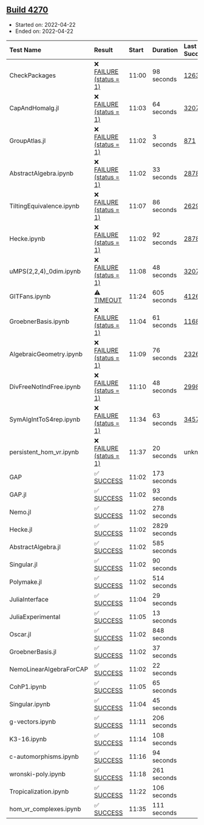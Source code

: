 ## [Build 4270](https://oscarci.mathematik.uni-kl.de/job/oscar-stable/4270/)

* Started on: 2022-04-22
* Ended on: 2022-04-22

| Test Name    | Result | Start | Duration | Last Success | First Failure |
|:-------------|:-------|:------|:---------|:-------------|:--------------|
| CheckPackages | ❌ [FAILURE (status = 1)](https://oscarci.mathematik.uni-kl.de/job/oscar-stable/4270/artifact/logs/build-4270/CheckPackages.log) | 11:00 | 98 seconds | [1263](https://oscarci.mathematik.uni-kl.de/job/oscar-stable/1263/) | [1264](https://oscarci.mathematik.uni-kl.de/job/oscar-stable/1264/) |
| CapAndHomalg.jl | ❌ [FAILURE (status = 1)](https://oscarci.mathematik.uni-kl.de/job/oscar-stable/4270/artifact/logs/build-4270/CapAndHomalg.jl.log) | 11:03 | 64 seconds | [3207](https://oscarci.mathematik.uni-kl.de/job/oscar-stable/3207/) | [3208](https://oscarci.mathematik.uni-kl.de/job/oscar-stable/3208/) |
| GroupAtlas.jl | ❌ [FAILURE (status = 1)](https://oscarci.mathematik.uni-kl.de/job/oscar-stable/4270/artifact/logs/build-4270/GroupAtlas.jl.log) | 11:02 | 3 seconds | [871](https://oscarci.mathematik.uni-kl.de/job/oscar-stable/871/) | [872](https://oscarci.mathematik.uni-kl.de/job/oscar-stable/872/) |
| AbstractAlgebra.ipynb | ❌ [FAILURE (status = 1)](https://oscarci.mathematik.uni-kl.de/job/oscar-stable/4270/artifact/logs/build-4270/AbstractAlgebra.ipynb.log) | 11:02 | 33 seconds | [2878](https://oscarci.mathematik.uni-kl.de/job/oscar-stable/2878/) | [2879](https://oscarci.mathematik.uni-kl.de/job/oscar-stable/2879/) |
| TiltingEquivalence.ipynb | ❌ [FAILURE (status = 1)](https://oscarci.mathematik.uni-kl.de/job/oscar-stable/4270/artifact/logs/build-4270/TiltingEquivalence.ipynb.log) | 11:07 | 86 seconds | [2629](https://oscarci.mathematik.uni-kl.de/job/oscar-stable/2629/) | [2630](https://oscarci.mathematik.uni-kl.de/job/oscar-stable/2630/) |
| Hecke.ipynb | ❌ [FAILURE (status = 1)](https://oscarci.mathematik.uni-kl.de/job/oscar-stable/4270/artifact/logs/build-4270/Hecke.ipynb.log) | 11:02 | 92 seconds | [2878](https://oscarci.mathematik.uni-kl.de/job/oscar-stable/2878/) | [2879](https://oscarci.mathematik.uni-kl.de/job/oscar-stable/2879/) |
| uMPS(2,2,4)_0dim.ipynb | ❌ [FAILURE (status = 1)](https://oscarci.mathematik.uni-kl.de/job/oscar-stable/4270/artifact/logs/build-4270/uMPS-2-2-4-_0dim.ipynb.log) | 11:08 | 48 seconds | [3207](https://oscarci.mathematik.uni-kl.de/job/oscar-stable/3207/) | [3208](https://oscarci.mathematik.uni-kl.de/job/oscar-stable/3208/) |
| GITFans.ipynb | ⚠ [TIMEOUT](https://oscarci.mathematik.uni-kl.de/job/oscar-stable/4270/artifact/logs/build-4270/GITFans.ipynb.log) | 11:24 | 605 seconds | [4126](https://oscarci.mathematik.uni-kl.de/job/oscar-stable/4126/) | [4127](https://oscarci.mathematik.uni-kl.de/job/oscar-stable/4127/) |
| GroebnerBasis.ipynb | ❌ [FAILURE (status = 1)](https://oscarci.mathematik.uni-kl.de/job/oscar-stable/4270/artifact/logs/build-4270/GroebnerBasis.ipynb.log) | 11:04 | 61 seconds | [1168](https://oscarci.mathematik.uni-kl.de/job/oscar-stable/1168/) | [1169](https://oscarci.mathematik.uni-kl.de/job/oscar-stable/1169/) |
| AlgebraicGeometry.ipynb | ❌ [FAILURE (status = 1)](https://oscarci.mathematik.uni-kl.de/job/oscar-stable/4270/artifact/logs/build-4270/AlgebraicGeometry.ipynb.log) | 11:09 | 76 seconds | [2326](https://oscarci.mathematik.uni-kl.de/job/oscar-stable/2326/) | [2327](https://oscarci.mathematik.uni-kl.de/job/oscar-stable/2327/) |
| DivFreeNotIndFree.ipynb | ❌ [FAILURE (status = 1)](https://oscarci.mathematik.uni-kl.de/job/oscar-stable/4270/artifact/logs/build-4270/DivFreeNotIndFree.ipynb.log) | 11:10 | 48 seconds | [2998](https://oscarci.mathematik.uni-kl.de/job/oscar-stable/2998/) | [2999](https://oscarci.mathematik.uni-kl.de/job/oscar-stable/2999/) |
| SymAlgIntToS4rep.ipynb | ❌ [FAILURE (status = 1)](https://oscarci.mathematik.uni-kl.de/job/oscar-stable/4270/artifact/logs/build-4270/SymAlgIntToS4rep.ipynb.log) | 11:34 | 63 seconds | [3457](https://oscarci.mathematik.uni-kl.de/job/oscar-stable/3457/) | [3458](https://oscarci.mathematik.uni-kl.de/job/oscar-stable/3458/) |
| persistent_hom_vr.ipynb | ❌ [FAILURE (status = 1)](https://oscarci.mathematik.uni-kl.de/job/oscar-stable/4270/artifact/logs/build-4270/persistent_hom_vr.ipynb.log) | 11:37 | 20 seconds | unknown | unknown |
| GAP | ✅ [SUCCESS](https://oscarci.mathematik.uni-kl.de/job/oscar-stable/4270/artifact/logs/build-4270/GAP.log) | 11:02 | 173 seconds |  |  |
| GAP.jl | ✅ [SUCCESS](https://oscarci.mathematik.uni-kl.de/job/oscar-stable/4270/artifact/logs/build-4270/GAP.jl.log) | 11:02 | 93 seconds |  |  |
| Nemo.jl | ✅ [SUCCESS](https://oscarci.mathematik.uni-kl.de/job/oscar-stable/4270/artifact/logs/build-4270/Nemo.jl.log) | 11:02 | 278 seconds |  |  |
| Hecke.jl | ✅ [SUCCESS](https://oscarci.mathematik.uni-kl.de/job/oscar-stable/4270/artifact/logs/build-4270/Hecke.jl.log) | 11:02 | 2829 seconds |  |  |
| AbstractAlgebra.jl | ✅ [SUCCESS](https://oscarci.mathematik.uni-kl.de/job/oscar-stable/4270/artifact/logs/build-4270/AbstractAlgebra.jl.log) | 11:02 | 585 seconds |  |  |
| Singular.jl | ✅ [SUCCESS](https://oscarci.mathematik.uni-kl.de/job/oscar-stable/4270/artifact/logs/build-4270/Singular.jl.log) | 11:02 | 90 seconds |  |  |
| Polymake.jl | ✅ [SUCCESS](https://oscarci.mathematik.uni-kl.de/job/oscar-stable/4270/artifact/logs/build-4270/Polymake.jl.log) | 11:02 | 514 seconds |  |  |
| JuliaInterface | ✅ [SUCCESS](https://oscarci.mathematik.uni-kl.de/job/oscar-stable/4270/artifact/logs/build-4270/JuliaInterface.log) | 11:04 | 29 seconds |  |  |
| JuliaExperimental | ✅ [SUCCESS](https://oscarci.mathematik.uni-kl.de/job/oscar-stable/4270/artifact/logs/build-4270/JuliaExperimental.log) | 11:05 | 13 seconds |  |  |
| Oscar.jl | ✅ [SUCCESS](https://oscarci.mathematik.uni-kl.de/job/oscar-stable/4270/artifact/logs/build-4270/Oscar.jl.log) | 11:02 | 848 seconds |  |  |
| GroebnerBasis.jl | ✅ [SUCCESS](https://oscarci.mathematik.uni-kl.de/job/oscar-stable/4270/artifact/logs/build-4270/GroebnerBasis.jl.log) | 11:02 | 37 seconds |  |  |
| NemoLinearAlgebraForCAP | ✅ [SUCCESS](https://oscarci.mathematik.uni-kl.de/job/oscar-stable/4270/artifact/logs/build-4270/NemoLinearAlgebraForCAP.log) | 11:02 | 22 seconds |  |  |
| CohP1.ipynb | ✅ [SUCCESS](https://oscarci.mathematik.uni-kl.de/job/oscar-stable/4270/artifact/logs/build-4270/CohP1.ipynb.log) | 11:05 | 65 seconds |  |  |
| Singular.ipynb | ✅ [SUCCESS](https://oscarci.mathematik.uni-kl.de/job/oscar-stable/4270/artifact/logs/build-4270/Singular.ipynb.log) | 11:04 | 45 seconds |  |  |
| g-vectors.ipynb | ✅ [SUCCESS](https://oscarci.mathematik.uni-kl.de/job/oscar-stable/4270/artifact/logs/build-4270/g-vectors.ipynb.log) | 11:11 | 206 seconds |  |  |
| K3-16.ipynb | ✅ [SUCCESS](https://oscarci.mathematik.uni-kl.de/job/oscar-stable/4270/artifact/logs/build-4270/K3-16.ipynb.log) | 11:14 | 108 seconds |  |  |
| c-automorphisms.ipynb | ✅ [SUCCESS](https://oscarci.mathematik.uni-kl.de/job/oscar-stable/4270/artifact/logs/build-4270/c-automorphisms.ipynb.log) | 11:16 | 94 seconds |  |  |
| wronski-poly.ipynb | ✅ [SUCCESS](https://oscarci.mathematik.uni-kl.de/job/oscar-stable/4270/artifact/logs/build-4270/wronski-poly.ipynb.log) | 11:18 | 261 seconds |  |  |
| Tropicalization.ipynb | ✅ [SUCCESS](https://oscarci.mathematik.uni-kl.de/job/oscar-stable/4270/artifact/logs/build-4270/Tropicalization.ipynb.log) | 11:22 | 106 seconds |  |  |
| hom_vr_complexes.ipynb | ✅ [SUCCESS](https://oscarci.mathematik.uni-kl.de/job/oscar-stable/4270/artifact/logs/build-4270/hom_vr_complexes.ipynb.log) | 11:35 | 111 seconds |  |  |
